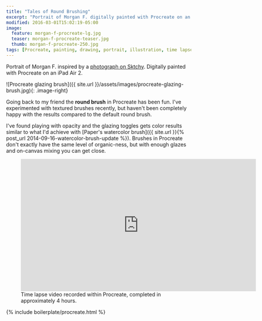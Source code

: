 ```yaml
---
title: "Tales of Round Brushing"
excerpt: "Portrait of Morgan F. digitally painted with Procreate on an iPad."
modified: 2016-03-01T15:02:19-05:00
image: 
  feature: morgan-f-procreate-lg.jpg
  teaser: morgan-f-procreate-teaser.jpg
  thumb: morgan-f-procreate-250.jpg
tags: [Procreate, painting, drawing, portrait, illustration, time lapse]
---
```


Portrait of Morgan F. inspired by a [photograph on Sktchy](http://sktchy.com/rK7LX). Digitally painted with Procreate on an iPad Air 2.

![Procreate glazing brush]({{ site.url }}/assets/images/procreate-glazing-brush.jpg){: .image-right}

Going back to my friend the **round brush** in Procreate has been fun. I've experimented with textured brushes recently, but haven't been completely happy with the results compared to the default round brush.

I've found playing with opacity and the glazing toggles gets color results similar to what I'd achieve with [Paper's watercolor brush]({{ site.url }}{% post_url 2014-09-16-watercolor-brush-update %}). Brushes in Procreate don't exactly have the same level of organic-ness, but with enough glazes and on-canvas mixing you can get close.

<figure class="cf">
  <iframe width="640" height="360" src="https://www.youtube-nocookie.com/embed/-PVofD2A9t8?controls=0&amp;showinfo=0" frameborder="0" allowfullscreen></iframe>
  <figcaption>Time lapse video recorded within Procreate, completed in approximately 4 hours.</figcaption>
</figure>

{% include boilerplate/procreate.html %}
